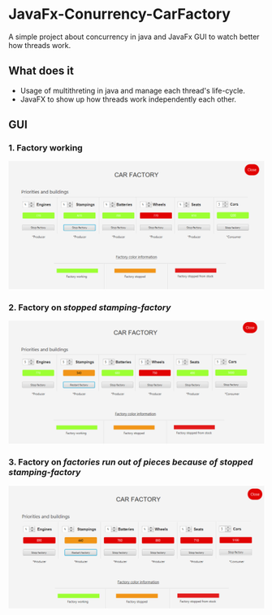 # JavaFx-Conurrency-CarFactory
A simple project about concurrency in java and JavaFx GUI to watch better how threads work.

## What does it 
  - Usage of multithreting in java and manage each thread's life-cycle.
  - JavaFX to show up how threads work independently each other.
  


## GUI

### 1. Factory working
<img  src="https://raw.githubusercontent.com/hikager/JavaFx-Conurrency-CarFactory/master/img/factory-working.PNG">

### 2. Factory on _stopped stamping-factory_
<img  src="https://raw.githubusercontent.com/hikager/JavaFx-Conurrency-CarFactory/master/img/stopping-a-factory.PNG">

### 3. Factory on _factories run out of pieces because of stopped stamping-factory_
<img  src="https://raw.githubusercontent.com/hikager/JavaFx-Conurrency-CarFactory/master/img/running-out-of-pieces.PNG">
